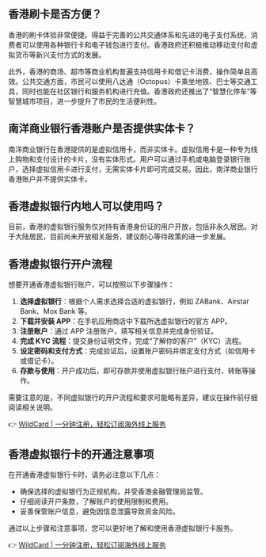 ## 香港刷卡是否方便？

香港的刷卡体验非常便捷。得益于完善的公共交通体系和先进的电子支付系统，消费者可以使用各种银行卡和电子钱包进行支付。香港政府还积极推动移动支付和虚拟货币等新兴支付方式的发展。

此外，香港的商场、超市等商业机构普遍支持信用卡和借记卡消费，操作简单且高效。公共交通方面，市民可以使用八达通（Octopus）卡乘坐地铁、巴士等交通工具，同时也能在社区银行和服务机构进行充值。香港政府还推出了“智慧化停车”等智慧城市项目，进一步提升了市民的生活便利性。

## 南洋商业银行香港账户是否提供实体卡？

南洋商业银行在香港提供的是虚拟信用卡，而非实体卡。虚拟信用卡是一种专为线上购物和支付设计的卡片，没有实体形式。用户可以通过手机或电脑登录银行账户，选择虚拟信用卡进行支付，无需实体卡片即可完成交易。因此，南洋商业银行香港账户并不提供实体卡。

## 香港虚拟银行内地人可以使用吗？

目前，香港的虚拟银行服务仅对持有香港身份证的用户开放，包括非永久居民。对于大陆居民，目前尚未开放相关服务，建议耐心等待政策的进一步发展。

## 香港虚拟银行开户流程

想要开通香港虚拟银行账户，可以按照以下步骤操作：

1. **选择虚拟银行**：根据个人需求选择合适的虚拟银行，例如 ZABank、Airstar Bank、Mox Bank 等。
2. **下载并安装 APP**：在手机应用商店中下载所选虚拟银行的官方 APP。
3. **注册账户**：通过 APP 注册账户，填写相关信息并完成身份验证。
4. **完成 KYC 流程**：提交身份证明文件，完成“了解你的客户”（KYC）流程。
5. **设定密码和支付方式**：完成验证后，设置账户密码并绑定支付方式（如信用卡或借记卡）。
6. **存款与使用**：开户成功后，即可存款并使用虚拟银行账户进行支付、转账等操作。

需要注意的是，不同虚拟银行的开户流程和要求可能略有差异，建议在操作前仔细阅读相关说明。

👉 [WildCard | 一分钟注册，轻松订阅海外线上服务](https://bit.ly/bewildcard)

## 香港虚拟银行卡的开通注意事项

在开通香港虚拟银行卡时，请务必注意以下几点：

- 确保选择的虚拟银行为正规机构，并受香港金融管理局监管。
- 仔细阅读开户条款，了解账户的使用限制和费用。
- 妥善保管账户信息，避免因信息泄露导致资金风险。

通过以上步骤和注意事项，您可以更好地了解和使用香港虚拟银行卡服务。

👉 [WildCard | 一分钟注册，轻松订阅海外线上服务](https://bit.ly/bewildcard)